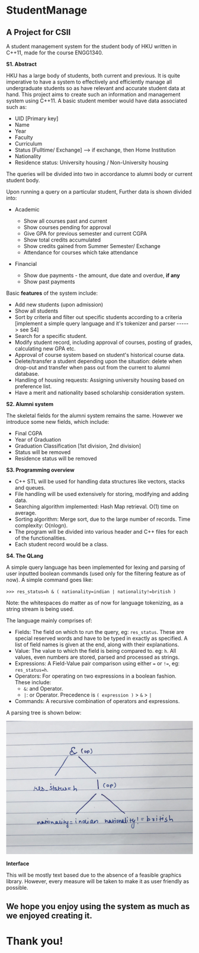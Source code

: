 # StudentManage
## A Project for CSII

A student management system for the student body of HKU written in C++11, made for the course ENGG1340.

**S1. Abstract**

HKU has a large body of students, both current and previous. It is quite imperative to have a system to effectively and efficiently manage all undergraduate students so as have relevant and accurate student data at hand. This project aims to create such an information and management system using C++11. A basic student member would have data associated such as:

- UID [Primary key]
- Name
- Year
- Faculty
- Curriculum
- Status [Fulltime/ Exchange] --> if exchange, then Home Institution
- Nationality
- Residence status: University housing / Non-University housing

The queries will be divided into two in accordance to alumni body or current student body.

Upon running a query on a particular student, Further data is shown divided into:
- Academic
  - Show all courses past and current
  - Show courses pending for approval
  - Give GPA for previous semester and current CGPA
  - Show total credits accumulated
  - Show credits gained from Summer Semester/ Exchange
  - Attendance for courses which take attendance

- Financial
  - Show due payments - the amount, due date and overdue, **if any**
  - Show past payments

Basic **features** of the system include:
- Add new students (upon admission)
- Show all students
- Sort by criteria and filter out specific students according to a criteria [implement a simple query language and it's tokenizer and parser -----> see S4]
- Search for a specific student.
- Modify student record, including approval of courses, posting of grades, calculating new GPA etc.
- Approval of course system based on student's historical course data.
- Delete/transfer a student depending upon the situation: delete when drop-out and transfer when pass out from the current to alumni database.
- Handling of housing requests: Assigning university housing based on preference list.
- Have a merit and nationality based scholarship consideration system.

**S2. Alumni system**

The skeletal fields for the alumni system remains the same. However we introduce some new fields, which include:
- Final CGPA
- Year of Graduation
- Graduation Classification [1st division, 2nd division]
- Status will be removed
- Residence status will be removed

**S3. Programming overview**

  - C++ STL will be used for handling data structures like vectors, stacks and queues.
  - File handling will be used extensively for storing, modifying and adding data.
  - Searching algorithm implemented: Hash Map retrieval. O(1) time on average.
  - Sorting algorithm: Merge sort, due to the large number of records. Time complexity: O(nlogn).
  - The program will be divided into various header and C++ files for each of the functionalities.
  - Each student record would be a class.

**S4. The QLang**

A simple query language has been implemented for lexing and parsing of user inputted boolean commands (used only for the filtering feature as of now). A simple command goes like:

`>>> res_status=h & ( nationality=indian | nationality!=british )`

Note: the whitespaces do matter as of now for language tokenizing, as a string stream is being used.

The language mainly comprises of:

- Fields: The field on which to run the query, eg: `res_status`. These are special reserved words and have to be typed in exactly as specified. A list of field names is given at the end, along with their explanations.
- Value: The value to which the field is being compared to. eg: `h`. All values, even numbers are stored, parsed and processed as strings.
- Expressions: A Field-Value pair comparison using either `=` or `!=`, eg: `res_status=h`.
- Operators: For operating on two expressions in a boolean fashion. These include:
  - `&`: and Operator.
  - `|`: or Operator.
  Precedence is `( expression )` > `&` > `|`
- Commands: A recursive combination of operators and expressions.

A parsing tree is shown below:

![Parse Tree](parse.jpg)

**Interface**

This will be mostly text based due to the absence of a feasible graphics library. However, every measure will be taken to make it as user friendly as possible.

## We hope you enjoy using the system as much as we enjoyed creating it.
# Thank you!
